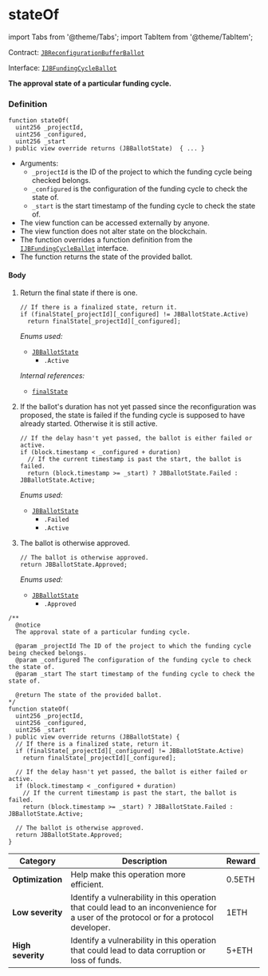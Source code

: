 # stateOf

import Tabs from '@theme/Tabs';
import TabItem from '@theme/TabItem';

Contract: [`JBReconfigurationBufferBallot`](/dev/api/contracts/or-ballots/jbreconfigurationbufferballot)

Interface: [`IJBFundingCycleBallot`](/dev/api/contracts/interfaces/ijbreconfigurationbufferballot)

<Tabs>
<TabItem value="Step by step" label="Step by step">

**The approval state of a particular funding cycle.**

### Definition

```
function stateOf(
  uint256 _projectId,
  uint256 _configured,
  uint256 _start
) public view override returns (JBBallotState)  { ... }
```

- Arguments:
  - `_projectId` is the ID of the project to which the funding cycle being checked belongs.
  - `_configured` is the configuration of the funding cycle to check the state of.
  - `_start` is the start timestamp of the funding cycle to check the state of.
- The view function can be accessed externally by anyone.
- The view function does not alter state on the blockchain.
- The function overrides a function definition from the [`IJBFundingCycleBallot`](/dev/api/interfaces/ijbfundingcycleballot.md) interface.
- The function returns the state of the provided ballot.

#### Body

1.  Return the final state if there is one.

    ```
    // If there is a finalized state, return it.
    if (finalState[_projectId][_configured] != JBBallotState.Active)
      return finalState[_projectId][_configured];
    ```

    _Enums used:_

    - [`JBBallotState`](/dev/api/enums/jbballotstate.md)
      - `.Active`

    _Internal references:_

    - [`finalState`](/dev/api/contracts/or-ballots/jbreconfigurationbufferballot/properties/finalstate.md)

2.  If the ballot's duration has not yet passed since the reconfiguration was proposed, the state is failed if the funding cycle is supposed to have already started. Otherwise it is still active.

    ```
    // If the delay hasn't yet passed, the ballot is either failed or active.
    if (block.timestamp < _configured + duration)
      // If the current timestamp is past the start, the ballot is failed.
      return (block.timestamp >= _start) ? JBBallotState.Failed : JBBallotState.Active;
    ```

    _Enums used:_

    - [`JBBallotState`](/dev/api/enums/jbballotstate.md)
      - `.Failed`
      - `.Active`

3.  The ballot is otherwise approved.

    ```
    // The ballot is otherwise approved.
    return JBBallotState.Approved;
    ```

    _Enums used:_

    - [`JBBallotState`](/dev/api/enums/jbballotstate.md)
      - `.Approved`

</TabItem>

<TabItem value="Code" label="Code">

```
/**
  @notice
  The approval state of a particular funding cycle.

  @param _projectId The ID of the project to which the funding cycle being checked belongs.
  @param _configured The configuration of the funding cycle to check the state of.
  @param _start The start timestamp of the funding cycle to check the state of.

  @return The state of the provided ballot.
*/
function stateOf(
  uint256 _projectId,
  uint256 _configured,
  uint256 _start
) public view override returns (JBBallotState) {
  // If there is a finalized state, return it.
  if (finalState[_projectId][_configured] != JBBallotState.Active)
    return finalState[_projectId][_configured];

  // If the delay hasn't yet passed, the ballot is either failed or active.
  if (block.timestamp < _configured + duration)
    // If the current timestamp is past the start, the ballot is failed.
    return (block.timestamp >= _start) ? JBBallotState.Failed : JBBallotState.Active;

  // The ballot is otherwise approved.
  return JBBallotState.Approved;
}
```

</TabItem>

<TabItem value="Bug bounty" label="Bug bounty">

| Category          | Description                                                                                                                            | Reward |
| ----------------- | -------------------------------------------------------------------------------------------------------------------------------------- | ------ |
| **Optimization**  | Help make this operation more efficient.                                                                                               | 0.5ETH |
| **Low severity**  | Identify a vulnerability in this operation that could lead to an inconvenience for a user of the protocol or for a protocol developer. | 1ETH   |
| **High severity** | Identify a vulnerability in this operation that could lead to data corruption or loss of funds.                                        | 5+ETH  |

</TabItem>
</Tabs>
